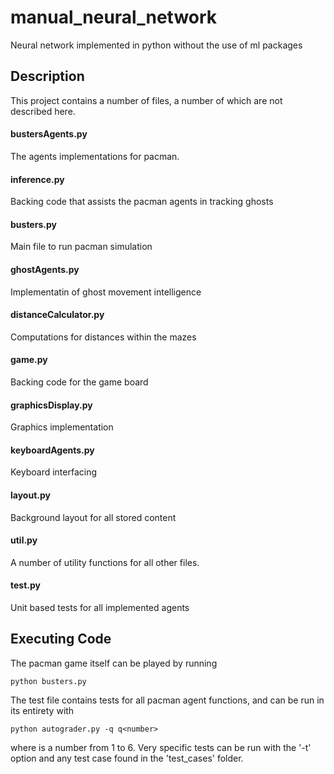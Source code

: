 # manual_neural_network
Neural network implemented in python without the use of ml packages

## Description
This project contains a number of files, a number of which are not described here.

#### bustersAgents.py
The agents implementations for pacman.

#### inference.py
Backing code that assists the pacman agents in tracking ghosts

#### busters.py
Main file to run pacman simulation

#### ghostAgents.py
Implementatin of ghost movement intelligence

#### distanceCalculator.py
Computations for distances within the mazes

#### game.py
Backing code for the game board

#### graphicsDisplay.py
Graphics implementation

#### keyboardAgents.py
Keyboard interfacing

#### layout.py
Background layout for all stored content

#### util.py
A number of utility functions for all other files.

#### test.py
Unit based tests for all implemented agents

## Executing Code
The pacman game itself can be played by running
```
python busters.py
```
The test file contains tests for all pacman agent functions, and can be run in its entirety with
```
python autograder.py -q q<number>
```
where <number> is a number from 1 to 6. Very specific tests can be run with the '-t' option and any test case found in the 'test_cases' folder.
